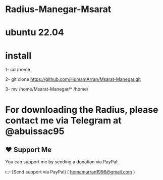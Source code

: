 # Radius-Manegar-Msarat 
# ubuntu 22.04
# install
1-  cd /home

2-  git clone https://github.com/HumamArran/Msarat-Manegar.git

3-  mv /home/Msarat-Manegar/* /home/
# For downloading the Radius, please contact me via Telegram at @abuissac95
## ❤️ Support Me

You can support me by sending a donation via PayPal:

👉 [Send support via PayPal] ( homamarran1996@gmail.com )

